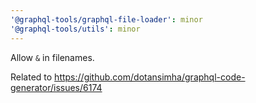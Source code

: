```yaml
---
'@graphql-tools/graphql-file-loader': minor
'@graphql-tools/utils': minor
---
```


Allow `&` in filenames.

Related to https://github.com/dotansimha/graphql-code-generator/issues/6174
